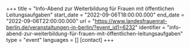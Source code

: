 +++
title = "Info-Abend zur Weiterbildung für Frauen mit öffentlichen Leitungsaufgaben"
start_date = "2022-09-06T18:00:00.000"
end_date = "2022-09-06T22:00:00.000"
url = "https://www.landesfrauenrat-berlin.de/veranstaltungen-in-berlin/?event_id1=6232"
identifier = "info-abend-zur-weiterbildung-für-frauen-mit-öffentlichen-leitungsaufgaben"
type = "event"
languages = []
[contact]
+++